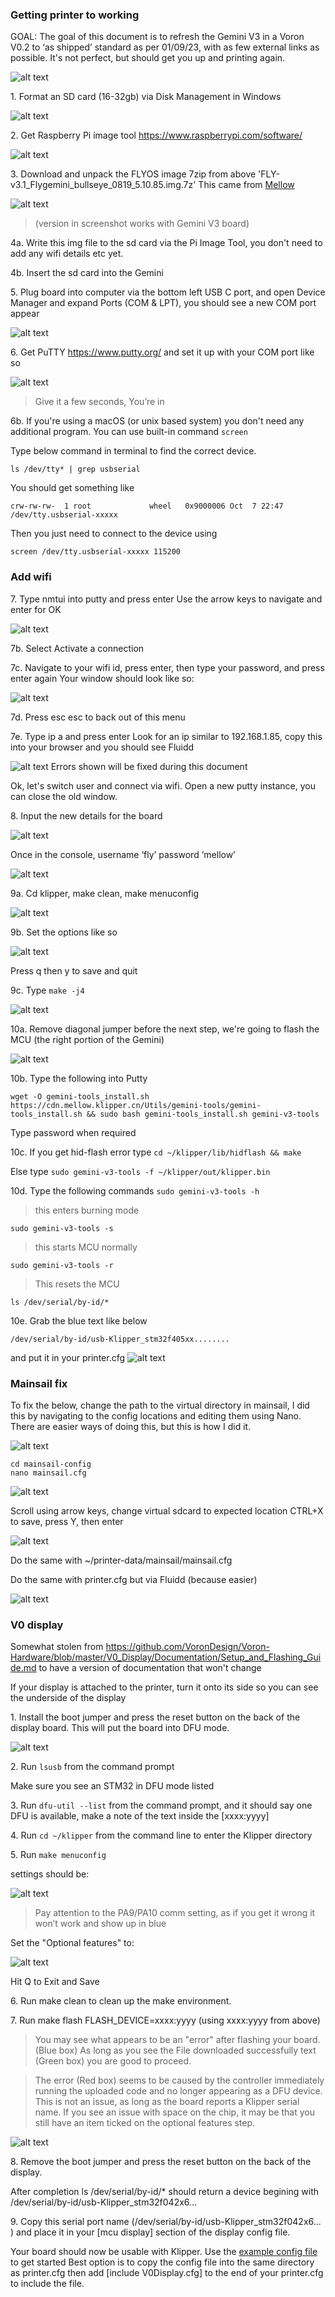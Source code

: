 ### Getting printer to working

GOAL:
The goal of this document is to refresh the Gemini V3 in a Voron V0.2 to ‘as shipped’ standard as per 01/09/23, with as few external links as possible. 
It's not perfect, but should get you up and printing again.

![alt text](images/installation/gemini-v3.png?raw=true)

1\. Format an SD card (16-32gb) via Disk Management in Windows

![alt text](images/installation/format-card.png?raw=true)

2\. Get Raspberry Pi image tool https://www.raspberrypi.com/software/

![alt text](images/installation/rpi-imager.png?raw=true)

3\. Download and unpack the FLYOS image 7zip from above 'FLY-v3.1_Flygemini_bullseye_0819_5.10.85.img.7z'
This came from [Mellow](https://mellow.klipper.cn/#/introduction/downloadimg)

![alt text](images/installation/fly-download-area.png?raw=true)
>(version in screenshot works with Gemini V3 board)

4a. Write this img file to the sd card via the Pi Image Tool, you don't need to add any wifi details etc yet.

4b. Insert the sd card into the Gemini 

5\. Plug board into computer via the bottom left USB C port, and open Device Manager and expand Ports (COM & LPT), you should see a new COM port appear

![alt text](images/installation/com-port.png?raw=true)

6\. Get PuTTY https://www.putty.org/ and set it up with your COM port like so

![alt text](images/installation/putty-com.png?raw=true)
> Give it a few seconds, You’re in

6b\. If you're using a macOS (or unix based system) you don't need any additional program. You can use built-in command `screen`

Type below command in terminal to find the correct device.

```ls /dev/tty* | grep usbserial```

You should get something like 

```crw-rw-rw-  1 root             wheel   0x9000006 Oct  7 22:47 /dev/tty.usbserial-xxxxx```

Then you just need to connect to the device using 

```screen /dev/tty.usbserial-xxxxx 115200```


### Add wifi

7\. Type nmtui into putty and press enter
Use the arrow keys to navigate and enter for OK

![alt text](images/installation/nmtui.png?raw=true)

7b. Select Activate a connection

7c. Navigate to your wifi id, press enter, then type your password, and press enter again
Your window should look like so:

![alt text](images/installation/nmtui-wifi.png?raw=true)

7d. Press esc esc to back out of this menu

7e. Type ip a and press enter
Look for an ip similar to 192.168.1.85, copy this into your browser and you should see Fluidd

![alt text](images/installation/fluidd.png?raw=true)
Errors shown will be fixed during this document

Ok, let's switch user and connect via wifi. Open a new putty instance, you can close the old window.

8\. Input the new details for the board

![alt text](images/installation/putty-via-ip.png?raw=true)

Once in the console, username ‘fly’ password ‘mellow’

![alt text](images/installation/login.png?raw=true)

9a. Cd klipper, make clean, make menuconfig 

![alt text](images/installation/klipper-make-cmds.png?raw=true)

9b. Set the options like so

![alt text](images/installation/mainboard-makemenu.png?raw=true)

Press q then y to save and quit

9c. Type `make -j4`

![alt text](images/installation/make-j4.png?raw=true)

10a. Remove diagonal jumper before the next step, we're going to flash the MCU (the right portion of the Gemini)

![alt text](images/installation/jumper.png?raw=true)

10b. Type the following into Putty

```wget -O gemini-tools_install.sh https://cdn.mellow.klipper.cn/Utils/gemini-tools/gemini-tools_install.sh && sudo bash gemini-tools_install.sh gemini-v3-tools```

Type password when required

10c. If you get hid-flash error type
```cd ~/klipper/lib/hidflash && make```

Else type
```sudo gemini-v3-tools -f ~/klipper/out/klipper.bin```

10d. Type the following commands
```sudo gemini-v3-tools -h```

> this enters burning mode

```sudo gemini-v3-tools -s```

> this starts MCU normally

```sudo gemini-v3-tools -r```

> This resets the MCU 

```ls /dev/serial/by-id/*```

10e. Grab the blue text like below

```/dev/serial/by-id/usb-Klipper_stm32f405xx........```

and put it in your printer.cfg
![alt text](images/installation/updt-printconf-w-mcu.png?raw=true)


### Mainsail fix
To fix the below, change the path to the virtual directory in mainsail, I did this by navigating to the config locations and editing them using Nano. There are easier ways of doing this, but this is how I did it.

![alt text](images/installation/mainsail-vsd-location-error.png?raw=true)

```
cd mainsail-config
nano mainsail.cfg
```

![alt text](images/installation/nano-mainsail.png?raw=true)

Scroll using arrow keys, change virtual sdcard to expected location
CTRL+X to save, press Y, then enter

![alt text](images/installation/mainsail-vsd-change.png?raw=true)

Do the same with ~/printer-data/mainsail/mainsail.cfg

Do the same with printer.cfg but via Fluidd (because easier)

![alt text](images/installation/vsd-prntcgf.png?raw=true)


### V0 display
Somewhat stolen from https://github.com/VoronDesign/Voron-Hardware/blob/master/V0_Display/Documentation/Setup_and_Flashing_Guide.md to have a version of documentation that won't change

If your display is attached to the printer, turn it onto its side so you can see the underside of the display

1\. Install the boot jumper and press the reset button on the back of the display board. This will put the board into DFU mode.

![alt text](images/installation/V0_D-back.png?raw=true)

2\. Run `lsusb` from the command prompt

Make sure you see an STM32 in DFU mode listed

3\. Run `dfu-util --list` from the command prompt, and it should say one DFU is available, make a note of the text inside the [xxxx:yyyy]

4\. Run `cd ~/klipper` from the command line to enter the Klipper directory

5\. Run `make menuconfig`

settings should be:

![alt text](images/installation/Menuconfig_Base_Options.png?raw=true)
> Pay attention to the PA9/PA10 comm setting, as if you get it wrong it won’t work and show up in blue

Set the "Optional features" to:

![alt text](images/installation/Menuconfig_Optional_Options.png?raw=true)

Hit Q to Exit and Save

6\. Run make clean to clean up the make environment.

7\. Run make flash FLASH_DEVICE=xxxx:yyyy (using xxxx:yyyy from above)

> You may see what appears to be an "error" after flashing your board. (Blue box)
As long as you see the File downloaded successfully text (Green box) you are good to proceed.

> The error (Red box) seems to be caused by the controller immediately running the uploaded code and no longer appearing as a DFU device. This is not an issue, as long as the board reports a Klipper serial name. If you see an issue with space on the chip, it may be that you still have an item ticked on the optional features step.

![alt text](images/installation/dfu-util_Flashing_Error.png?raw=true)

8\. Remove the boot jumper and press the reset button on the back of the display.

After completion ls /dev/serial/by-id/* should return a device begining with /dev/serial/by-id/usb-Klipper_stm32f042x6...

9\. Copy this serial port name (/dev/serial/by-id/usb-Klipper_stm32f042x6... ) and place it in your [mcu display] section of the display config file.

Your board should now be usable with Klipper. Use the [example config file](https://github.com/Jjarrard/Gemini-V3-Flash-Voron-V0/blob/main/printer.cfg) to get started Best option is to copy the config file into the same directory as printer.cfg then add [include V0Display.cfg] to the end of your printer.cfg to include the file.
